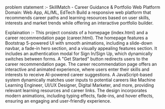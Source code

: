 problem statement :- SkillMatch - Career Guidance & Portfolio Web Platform
Domain: Web App, AL/ML, EdTech
Build a responsive web platform that recommends career paths and learning resources based on user skills, interests and market trends while offering an interactive portfolio builder.

Explaination :- This project consists of a homepage (index.html) and a career recommendation page (career.html). The homepage features a Bootstrap 5-powered UI with smooth animations, including a slide-down navbar, a fade-in hero section, and a visually appealing features section. It includes an authentication modal for Sign In/Sign Up, which dynamically switches between forms. A "Get Started" button redirects users to the career recommendation page. The career recommendation page offers an interactive and animated experience, where users enter their skills and interests to receive AI-powered career suggestions. A JavaScript-based system dynamically matches user inputs to potential careers like Machine Learning Engineer, UI/UX Designer, Digital Marketer, and more, providing relevant learning resources and career links. The design incorporates modern animations, including typing effects, fade-ins, and hover effects, ensuring an engaging and user-friendly experience.


